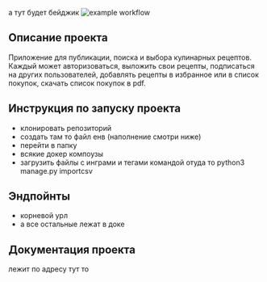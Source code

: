 а тут будет бейджик
![example workflow](https://github.com/kasaress/foodgram-project-react/actions/workflows/foodgram_workflow.yml/badge.svg)

## Описание проекта
Приложение для публикации, поиска и выбора кулинарных рецептов. Каждый может авторизоваться, выложить свои рецепты, подписаться на других пользователей, добавлять 
рецепты в избранное или в список покупок, скачать список покупок в pdf.

## Инструкция по запуску проекта
- клонировать репозиторий
- создать там то файл енв (наполнение смотри ниже)
- перейти в папку
- всякие докер компоузы 
- загрузить файлы с инграми и тегами командой отуда то python3 manage.py importcsv
## Эндпойнты
- корневой урл
- а все остальные лежат в доке 

## Документация проекта
лежит по адресу тут то

